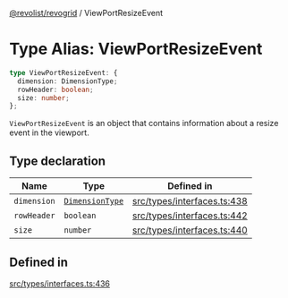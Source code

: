 [@revolist/revogrid](README.md) / ViewPortResizeEvent

# Type Alias: ViewPortResizeEvent

```ts
type ViewPortResizeEvent: {
  dimension: DimensionType;
  rowHeader: boolean;
  size: number;
};
```

`ViewPortResizeEvent` is an object that contains information about a resize
event in the viewport.

## Type declaration

| Name | Type | Defined in |
| ------ | ------ | ------ |
| `dimension` | [`DimensionType`](TypeAlias.DimensionType.md) | [src/types/interfaces.ts:438](https://github.com/revolist/revogrid/blob/c4e80f786890231c76aca88d327b090657d3fbb9/src/types/interfaces.ts#L438) |
| `rowHeader` | `boolean` | [src/types/interfaces.ts:442](https://github.com/revolist/revogrid/blob/c4e80f786890231c76aca88d327b090657d3fbb9/src/types/interfaces.ts#L442) |
| `size` | `number` | [src/types/interfaces.ts:440](https://github.com/revolist/revogrid/blob/c4e80f786890231c76aca88d327b090657d3fbb9/src/types/interfaces.ts#L440) |

## Defined in

[src/types/interfaces.ts:436](https://github.com/revolist/revogrid/blob/c4e80f786890231c76aca88d327b090657d3fbb9/src/types/interfaces.ts#L436)
